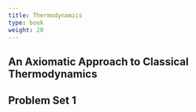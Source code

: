 ```yaml
---
title: Thermodynamics
type: book
weight: 20
---
```


## An Axiomatic Approach to Classical Thermodynamics

## Problem Set 1

